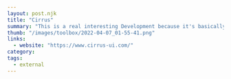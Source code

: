 ```yaml
---
layout: post.njk
title: "Cirrus"
summary: "This is a real interesting Development because it's basically Tailwind CSS, but for Sass. The advantage is that all of the configuration is done in sass instead of through JS config."
thumb: "/images/toolbox/2022-04-07_01-55-41.png"
links:
  - website: "https://www.cirrus-ui.com/"
category:
tags:
  - external
---
```

